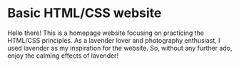 # Basic HTML/CSS website

Hello there!
This is a homepage website focusing on practicing the HTML/CSS principles.
As a lavender lover and photography enthusiast, I used lavender as my inspiration for the website. So, without any further ado, enjoy the calming effects of lavender!
